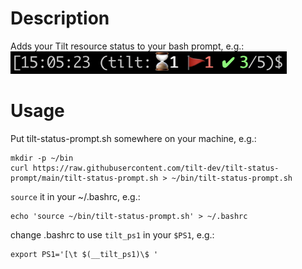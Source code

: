 # Description

Adds your Tilt resource status to your bash prompt, e.g.:
![Screenshot](screenshot.png)

# Usage

Put tilt-status-prompt.sh somewhere on your machine, e.g.:
```
mkdir -p ~/bin
curl https://raw.githubusercontent.com/tilt-dev/tilt-status-prompt/main/tilt-status-prompt.sh > ~/bin/tilt-status-prompt.sh
```

`source` it in your ~/.bashrc, e.g.:
```
echo 'source ~/bin/tilt-status-prompt.sh' > ~/.bashrc
```

change .bashrc to use `tilt_ps1` in your `$PS1`, e.g.:
```
export PS1='[\t $(__tilt_ps1)\$ '
```
